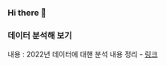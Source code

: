 ### Hi there 👋

### 데이터 분석해 보기
내용 : 2022년 데이터에 대핸 분석 내용 정리 - [링크](https://github.com/jus9298/football)

<!--
**jus9298/jus9298** is a ✨ _special_ ✨ repository because its `README.md` (this file) appears on your GitHub profile.

Here are some ideas to get you started:

- 🔭 I’m currently working on ...
- 🌱 I’m currently learning ...
- 👯 I’m looking to collaborate on ...
- 🤔 I’m looking for help with ...
- 💬 Ask me about ...
- 📫 How to reach me: ...
- 😄 Pronouns: ...
- ⚡ Fun fact: ...
-->
